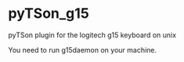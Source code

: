 # pyTSon_g15
pyTSon plugin for the logitech g15 keyboard on unix

You need to run g15daemon on your machine.
